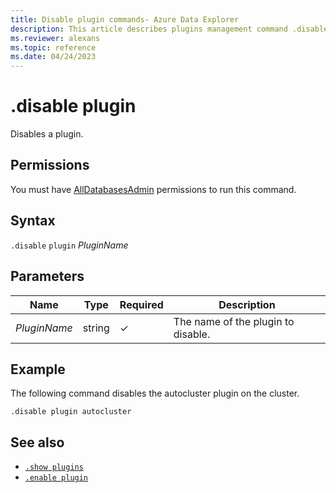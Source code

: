 ```yaml
---
title: Disable plugin commands- Azure Data Explorer
description: This article describes plugins management command .disable plugin in Azure Data Explorer.
ms.reviewer: alexans
ms.topic: reference
ms.date: 04/24/2023
---
```

# .disable plugin

Disables a plugin.

## Permissions

You must have [AllDatabasesAdmin](access-control/role-based-access-control.md) permissions to run this command.

## Syntax

`.disable` `plugin` *PluginName*

## Parameters

|Name|Type|Required|Description|
|--|--|--|--|
|*PluginName*|string|&check;|The name of the plugin to disable.|

## Example

The following command disables the autocluster plugin on the cluster.

```kusto
.disable plugin autocluster
```

## See also

* [`.show plugins`](show-plugins.md)
* [`.enable plugin`](enable-plugin.md)
